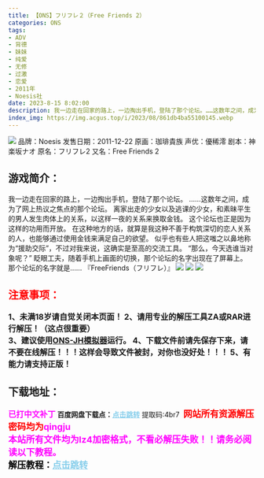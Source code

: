 ```yaml
---
title: 【ONS】フリフレ２（Free Friends 2）
categories: ONS
tags:
- ADV
- 背德
- 妹妹
- 纯爱
- 无修
- 过激
- 恋爱
- 2011年
- Noesis社
date: 2023-8-15 8:02:00
description: 我一边走在回家的路上，一边掏出手机，登陆了那个论坛。……这数年之间，成为了网上热议之焦点的那个论坛。离家出走的少女以及逃课的少女，和素昧平生的男人发生肉体上的关系，以这样一夜的关系来换取金钱。这个论坛也正是因为这样的功用而开放。在这种地方的话，就算是我这种不善于构筑深切的恋人关系的人，也能够通过使用金钱来满足自己的欲望。
index_img: https://img.acgus.top/i/2023/08/861db4ba55100145.webp
---
```

![](https://img.acgus.top/i/2023/08/861db4ba55100145.webp)
品牌：Noesis
发售日期：2011-12-22
原画：珈琲貴族
声优：優稀澪
剧本：神楽坂ナオ
原名：フリフレ2
又名：Free Friends 2

## 游戏简介：
我一边走在回家的路上，一边掏出手机，登陆了那个论坛。
……这数年之间，成为了网上热议之焦点的那个论坛。
离家出走的少女以及逃课的少女，和素昧平生的男人发生肉体上的关系，以这样一夜的关系来换取金钱。
这个论坛也正是因为这样的功用而开放。
在这种地方的话，就算是我这种不善于构筑深切的恋人关系的人，也能够通过使用金钱来满足自己的欲望。
似乎也有些人把这嗤之以鼻地称为“援助交际”，不过对我来说，这确实是至高的交流工具。
“那么，今天选谁当对象呢？”
眨眼工夫，随着手机上画面的切换，那个论坛的名字出现在了屏幕上。
那个论坛的名字就是……
『FreeFriends（フリフレ）』
![](https://img.acgus.top/i/2023/08/33a39ed388100151.webp)
![](https://img.acgus.top/i/2023/08/312c5d0ebf100148.webp)
![](https://img.acgus.top/i/2023/08/2e5679fa19100147.webp)





## <font color=#FF0000 >注意事项：</font>
<font size=3><b>1、未满18岁请自觉关闭本页面！
2、请用专业的解压工具ZA或RAR进行解压！（这点很重要）           
3、建议使用[ONS-JH模拟器](https://wwi.lanzoui.com/imwAbsndlch)运行。
4、下载文件前请先保存下来，请不要在线解压！！！这样会导致文件被封，对你也没好处！！！
5、有能力请支持正版！</b></font>

## 下载地址：
<font color=#FF00FF size=3><b>已打中文补丁</b></font>
<b>百度网盘下载点：</b><a href="https://pan.baidu.com/s/1GUgXU-OcMyCC35Q_mHGXgA?pwd=4br7" style="color: #87CEEB;"><b>点击跳转</b></a> 提取码:4br7
<a style="padding: 0" href="https://post.qingju.org/AD/"><img style="max-width:100%" src="https://img.acgus.top/i/2024/07/478f689b8021d8d499ab43d21acf137a.gif" alt=""></a>
<b><font color=#FF0000 size=4>网站所有资源解压密码均为</b></font><b><font color=#FF00FF size=4>qingju</font><font color=#FF0000 ></font></b><br><b><font color=#FF00FF size=4>本站所有文件均为lz4加密格式，不看必解压失败！！请务必阅读以下教程。</b></font><br><b><font color=#000 size=4>解压教程：</b><a href="https://post.qingju.org/tutorial/000/" style="color: #87CEEB;"><b>点击跳转</b></a>
